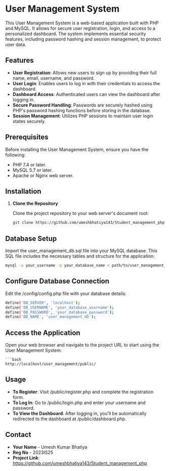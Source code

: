 # User Management System

This User Management System is a web-based application built with PHP and MySQL. It allows for secure user registration, login, and access to a personalized dashboard. The system implements essential security features, including password hashing and session management, to protect user data.

## Features

- **User Registration**: Allows new users to sign up by providing their full name, email, username, and password.
- **User Login**: Enables users to log in with their credentials to access the dashboard.
- **Dashboard Access**: Authenticated users can view the dashboard after logging in.
- **Secure Password Handling**: Passwords are securely hashed using PHP's password hashing functions before storing in the database.
- **Session Management**: Utilizes PHP sessions to maintain user login states securely.

## Prerequisites

Before installing the User Management System, ensure you have the following:

- PHP 7.4 or later.
- MySQL 5.7 or later.
- Apache or Nginx web server.

## Installation

1. **Clone the Repository**

   Clone the project repository to your web server's document root:

   ```bash
   git clone https://github.com/umeshbhatiya143/Student_management_php.git

## Database Setup

   Import the user_management_db.sql file into your MySQL database. This SQL file includes the necessary tables and structure for the application:

   ```bash
   mysql -u your_username -p your_database_name < path/to/user_management_db.sql
   ```

## Configure Database Connection

Edit the /config/config.php file with your database details:

   ```bash
   define('DB_SERVER', 'localhost');
   define('DB_USERNAME', 'your_database_username');
   define('DB_PASSWORD', 'your_database_password');
   define('DB_NAME', 'user_management_db');
```

## Access the Application

   Open your web browser and navigate to the project URL to start using the User Management System.
    
    ```bash
    http://localhost/user_management/public/


## Usage
- **To Register**: Visit /public/register.php and complete the registration form.
- **To Log In**: Go to /public/login.php and enter your username and password.
- **To View the Dashboard**: After logging in, you'll be automatically redirected to the dashboard at /public/dashboard.php.

## Contact

- **Your Name** - Umesh Kumar Bhatiya
- **Reg No** - 2023IS25
- **Project Link**: https://github.com/umeshbhatiya143/Student_management_php